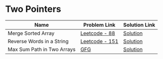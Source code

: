 # Two Pointers


| Name       | Problem Link                       | Solution Link                     |
|--------------------|------------------------------------|-----------------------------------|
| Merge Sorted Array          | [Leetcode - 88](https://leetcode.com/problems/merge-sorted-array/description/)                | [Solution](https://github.com/moinhameed27/Ultimate-DSA/blob/main/Array/Easy/Merge%20Sorted%20Array.cpp)              |
| Reverse Words in a String          | [Leetcode - 151](https://leetcode.com/problems/reverse-words-in-a-string/description/)                | [Solution](https://github.com/moinhameed27/Ultimate-DSA/blob/main/Two%20Pointers/Reverse%20Words%20in%20a%20String.cpp)              |
| Max Sum Path in Two Arrays          | [GFG](https://www.geeksforgeeks.org/problems/max-sum-path-in-two-arrays/1)                | [Solution](https://github.com/moinhameed27/Ultimate-DSA/blob/main/Two%20Pointers/Max%20Sum%20Path%20in%20Two%20Arrays.cpp)              |
 